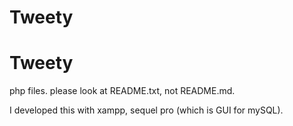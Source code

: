 # Tweety
# Tweety
php files.
please look at README.txt, not README.md.

I developed this with xampp, sequel pro (which is GUI for mySQL).
